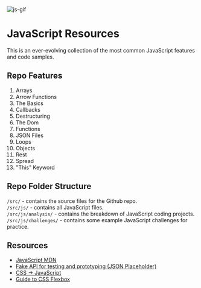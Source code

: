 ![js-gif](https://user-images.githubusercontent.com/59746024/108250339-3946ac80-70fa-11eb-9441-607fce5c3843.gif)

# JavaScript Resources
This is an ever-evolving collection of the most common JavaScript features and code samples.

## Repo Features
1. Arrays
2. Arrow Functions
3. The Basics
4. Callbacks
5. Destructuring
6. The Dom
7. Functions
8. JSON Files
9. Loops
10. Objects
11. Rest
12. Spread
13. "This" Keyword

## Repo Folder Structure
`/src/` - contains the source files for the Github repo. \
`/src/js/` - contains all JavaScript files. \
`/src/js/analysis/` - contains the breakdown of JavaScript coding projects. \
`/src/js/challenges/` - contains some example JavaScript challenges for practice.

## Resources
- [JavaScript MDN](https://developer.mozilla.org/en-US/docs/Web/JavaScript)
- [Fake API for testing and prototyping (JSON Placeholder)](https://jsonplaceholder.typicode.com/)
- [CSS -> JavaScript](https://css2js.dotenv.dev/)
- [Guide to CSS Flexbox](https://css-tricks.com/snippets/css/a-guide-to-flexbox/)
